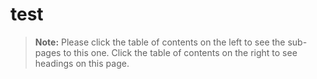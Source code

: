 [title]: # (test)
[tags]: # (Networking,ssh,command restrictions)
[priority]: # (1000)

# test

> **Note:** Please click the table of contents on the left to see the sub-pages to this one. Click the table of contents on the right to see headings on this page.

